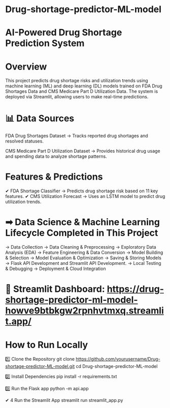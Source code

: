 # Drug-shortage-predictor-ML-model

# AI-Powered Drug Shortage Prediction System 

# Overview
This project predicts drug shortage risks and utilization trends using machine learning (ML) and deep learning (DL) models trained on FDA Drug Shortages Data and CMS Medicare Part D Utilization Data. The system is deployed via Streamlit, allowing users to make real-time predictions.

# 📊 Data Sources
FDA Drug Shortages Dataset → Tracks reported drug shortages and resolved statuses.

CMS Medicare Part D Utilization Dataset → Provides historical drug usage and spending data to analyze shortage patterns.

# Features & Predictions
✔ FDA Shortage Classifier → Predicts drug shortage risk based on 11 key features. ✔ CMS Utilization Forecast → Uses an LSTM model to predict drug utilization trends.

# ➡ Data Science & Machine Learning Lifecycle Completed in This Project
→ Data Collection
→ Data Cleaning & Preprocessing
→ Exploratory Data Analysis (EDA)
→ Feature Engineering & Data Conversion
→ Model Building & Selection
→ Model Evaluation & Optimization
→ Saving & Storing Models
→ Flask API Development and Streamlit API Development. 
→ Local Testing & Debugging
→ Deployment & Cloud Integration


# 🔗 Streamlit Dashboard: https://drug-shortage-predictor-ml-model-howve9btbkgw2rpnhvtmxq.streamlit.app/

# How to Run Locally

1️⃣ Clone the Repository 
git clone https://github.com/yourusername/Drug-shortage-predictor-ML-model.git
cd Drug-shortage-predictor-ML-model

2️⃣ Install Dependencies
pip install -r requirements.txt

3️⃣ Run the Flask app
python -m api.app

✔ 4 Run the Streamlit App
streamlit run streamlit_app.py




